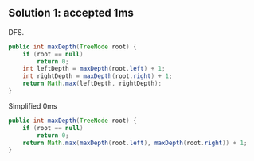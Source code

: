 ## Solution 1: accepted 1ms

DFS.  

```java
public int maxDepth(TreeNode root) {
    if (root == null)
        return 0;
    int leftDepth = maxDepth(root.left) + 1;
    int rightDepth = maxDepth(root.right) + 1;
    return Math.max(leftDepth, rightDepth);
}
```

Simplified 0ms
```java
public int maxDepth(TreeNode root) {
    if (root == null)
        return 0;
    return Math.max(maxDepth(root.left), maxDepth(root.right)) + 1;
}
```
